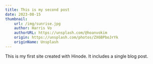 ```yaml
---
title: This is my second post
date: 2023-08-15
thumbnail:
    url: /img/sunrise.jpg
    author: Harris Vo
    authorURL: https://unsplash.com/@hoanvokim
    origin: https://unsplash.com/photos/ZX6BPboJrYk
    originName: Unsplash
---
```

This is my first site created with Hinode. It includes a single blog post.